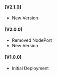 #### [V2.1.0]
* New Version

#### [V2.0.0]
* Removed NodePort
* New Version

#### [V1.0.0]
* Initial Deployment
